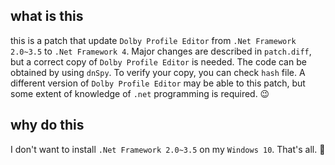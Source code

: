 ## what is this
this is a patch that update `Dolby Profile Editor` from `.Net Framework 2.0~3.5` to `.Net Framework 4`. Major changes are described in `patch.diff`, but a correct copy of `Dolby Profile Editor` is needed. The code can be obtained by using `dnSpy`.
To verify your copy, you can check `hash` file. A different version of `Dolby Profile Editor` may be able to this patch, but some extent of knowledge of `.net` programming is required. 😉

## why do this
I don't want to install `.Net Framework 2.0~3.5` on my `Windows 10`. That's all. 👻
